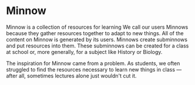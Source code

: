 # Minnow

Minnow is a collection of resources for learning
We call our users Minnows because they gather resources together to adapt to new things. All of the content on Minnow is generated by its users. Minnows create subminnows and put resources into them. These subminnows can be created for a class at school or, more generally, for a subject like History or Biology.
 
The inspiration for Minnow came from a problem. As students, we often struggled to find the resources necessary to learn new things in class — after all, sometimes lectures alone just wouldn't cut it.
